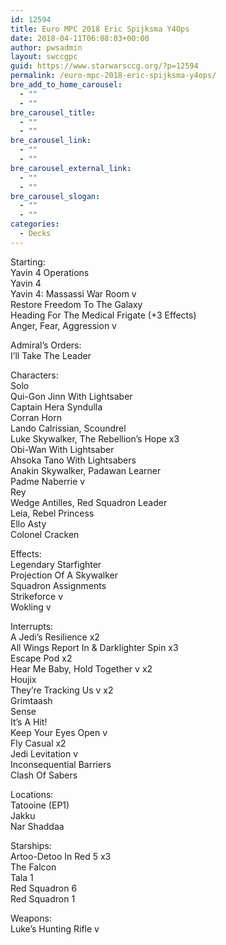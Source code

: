 ```yaml
---
id: 12594
title: Euro MPC 2018 Eric Spijksma Y4Ops
date: 2018-04-11T06:08:03+00:00
author: pwsadmin
layout: swccgpc
guid: https://www.starwarsccg.org/?p=12594
permalink: /euro-mpc-2018-eric-spijksma-y4ops/
bre_add_to_home_carousel:
  - ""
  - ""
bre_carousel_title:
  - ""
  - ""
bre_carousel_link:
  - ""
  - ""
bre_carousel_external_link:
  - ""
  - ""
bre_carousel_slogan:
  - ""
  - ""
categories:
  - Decks
---
```

Starting:  
Yavin 4 Operations  
Yavin 4  
Yavin 4: Massassi War Room v  
Restore Freedom To The Galaxy  
Heading For The Medical Frigate (+3 Effects)  
Anger, Fear, Aggression v

Admiral’s Orders:  
I’ll Take The Leader

Characters:  
Solo  
Qui-Gon Jinn With Lightsaber  
Captain Hera Syndulla  
Corran Horn  
Lando Calrissian, Scoundrel  
Luke Skywalker, The Rebellion’s Hope x3  
Obi-Wan With Lightsaber  
Ahsoka Tano With Lightsabers  
Anakin Skywalker, Padawan Learner  
Padme Naberrie v  
Rey  
Wedge Antilles, Red Squadron Leader  
Leia, Rebel Princess  
Ello Asty  
Colonel Cracken

Effects:  
Legendary Starfighter  
Projection Of A Skywalker  
Squadron Assignments  
Strikeforce v  
Wokling v

Interrupts:  
A Jedi’s Resilience x2  
All Wings Report In & Darklighter Spin x3  
Escape Pod x2  
Hear Me Baby, Hold Together v x2  
Houjix  
They’re Tracking Us v x2  
Grimtaash  
Sense  
It’s A Hit!  
Keep Your Eyes Open v  
Fly Casual x2  
Jedi Levitation v  
Inconsequential Barriers  
Clash Of Sabers

Locations:  
Tatooine (EP1)  
Jakku  
Nar Shaddaa

Starships:  
Artoo-Detoo In Red 5 x3  
The Falcon  
Tala 1  
Red Squadron 6  
Red Squadron 1

Weapons:  
Luke’s Hunting Rifle v